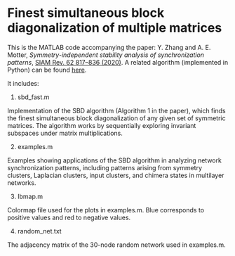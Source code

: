 # Finest simultaneous block diagonalization of multiple matrices

This is the MATLAB code accompanying the paper: Y. Zhang and A. E. Motter, _Symmetry-independent stability analysis of synchronization patterns_, [SIAM Rev. 62 817–836 (2020)](https://doi.org/10.1137/19M127358X).
A related algorithm (implemented in Python) can be found [here](https://github.com/y-z-zhang/SBD).

It includes:
1. sbd_fast.m

  Implementation of the SBD algorithm (Algorithm 1 in the paper), which finds the finest simultaneous block diagonalization of any given set of symmetric matrices. The algorithm works by sequentially exploring invariant subspaces under matrix multiplications.

2. examples.m

  Examples showing applications of the SBD algorithm in analyzing network synchronization patterns, including patterns arising from symmetry clusters, Laplacian clusters, input clusters, and chimera states in multilayer networks.

3. lbmap.m

  Colormap file used for the plots in examples.m. Blue corresponds to positive values and red to negative values.

4. random_net.txt

  The adjacency matrix of the 30-node random network used in examples.m.
